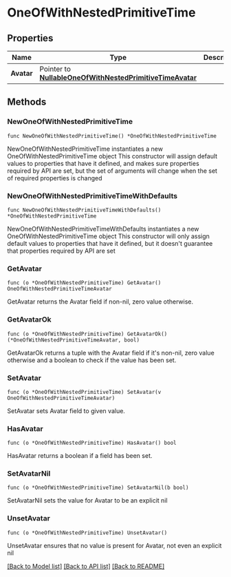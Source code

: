 # OneOfWithNestedPrimitiveTime

## Properties

Name | Type | Description | Notes
------------ | ------------- | ------------- | -------------
**Avatar** | Pointer to [**NullableOneOfWithNestedPrimitiveTimeAvatar**](OneOfWithNestedPrimitiveTimeAvatar.md) |  | [optional] 

## Methods

### NewOneOfWithNestedPrimitiveTime

`func NewOneOfWithNestedPrimitiveTime() *OneOfWithNestedPrimitiveTime`

NewOneOfWithNestedPrimitiveTime instantiates a new OneOfWithNestedPrimitiveTime object
This constructor will assign default values to properties that have it defined,
and makes sure properties required by API are set, but the set of arguments
will change when the set of required properties is changed

### NewOneOfWithNestedPrimitiveTimeWithDefaults

`func NewOneOfWithNestedPrimitiveTimeWithDefaults() *OneOfWithNestedPrimitiveTime`

NewOneOfWithNestedPrimitiveTimeWithDefaults instantiates a new OneOfWithNestedPrimitiveTime object
This constructor will only assign default values to properties that have it defined,
but it doesn't guarantee that properties required by API are set

### GetAvatar

`func (o *OneOfWithNestedPrimitiveTime) GetAvatar() OneOfWithNestedPrimitiveTimeAvatar`

GetAvatar returns the Avatar field if non-nil, zero value otherwise.

### GetAvatarOk

`func (o *OneOfWithNestedPrimitiveTime) GetAvatarOk() (*OneOfWithNestedPrimitiveTimeAvatar, bool)`

GetAvatarOk returns a tuple with the Avatar field if it's non-nil, zero value otherwise
and a boolean to check if the value has been set.

### SetAvatar

`func (o *OneOfWithNestedPrimitiveTime) SetAvatar(v OneOfWithNestedPrimitiveTimeAvatar)`

SetAvatar sets Avatar field to given value.

### HasAvatar

`func (o *OneOfWithNestedPrimitiveTime) HasAvatar() bool`

HasAvatar returns a boolean if a field has been set.

### SetAvatarNil

`func (o *OneOfWithNestedPrimitiveTime) SetAvatarNil(b bool)`

 SetAvatarNil sets the value for Avatar to be an explicit nil

### UnsetAvatar
`func (o *OneOfWithNestedPrimitiveTime) UnsetAvatar()`

UnsetAvatar ensures that no value is present for Avatar, not even an explicit nil

[[Back to Model list]](../README.md#documentation-for-models) [[Back to API list]](../README.md#documentation-for-api-endpoints) [[Back to README]](../README.md)



